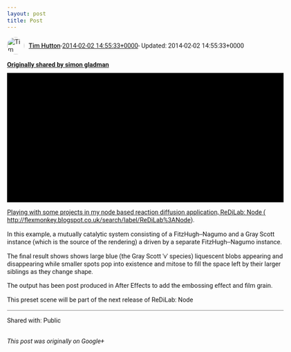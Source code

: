 ```yaml
---
layout: post
title: Post
---
```


<html><head><meta charset="utf-8"><title>Google+ post</title><style>body {font: 11pt Roboto, Arial, sans-serif; max-width: 640px; margin: 24px;}.author-photo {border-radius: 50%; margin-right: 10px; width: 40px;}.author {font-weight: 500;}.main-content {margin: 15px 0 15px;}.post-title {font-weight: bold;}.location {display: block; margin-top: 15px;}.location img {float: left; margin-right: 5px; width: 20px;}.media-link {display: inline-block; max-width: 100%; vertical-align: top;}.media-link p {margin-top: 5px; max-height: 4em; overflow: scroll;}.media {max-height: 100vh; max-width: 100%;}.video-placeholder {background: black; display: flex; height: 300px; max-width: 100%; width: 640px;}.play-icon {border-bottom: 30px solid transparent; border-left: 50px solid white; border-top: 30px solid transparent; color: white; margin: auto;}.album {max-height: 800px; overflow: scroll; width: calc(100vw - 48px);}.album .media-link {margin-right: 5px; max-width: 250px;}.album .media {max-height: 250px;}.link-embed {border-top: 1px solid lightgrey; display: block; margin-top: 20px;}.link-embed img {max-width: 100%;}.inline-link-embed {display: block;}.inline-link-embed img {vertical-align: middle;}.link-title {display: inline-block; font-size: medium; font-weight: 300; padding-left: 1em;}.reshare-attribution {display: block; font-weight: bold; margin-bottom: 10px;}.poll-image {margin-bottom: 5px; max-height: 300px; max-width: 500px;}.poll-choice {align-items: center; display: flex; margin-bottom: 5px; max-width: 500px;}.poll-choice-percentage {background-color: lightblue; height: 100%; left: 0; position: absolute; z-index: -1;}.poll-choice-selected {margin-right: 5px;}.poll-choice-results {border: 1px solid lightgray; border-radius: 5px; display: flex; line-height: 40px; overflow: hidden; padding: 0 8px; position: relative;}.poll-choice-results, .poll-choice-description {flex-grow: 1; margin-right: 10px;}.poll-choice-image {width: 100%;}.poll-choice-image, .poll-choice-image img {max-height: 40px; max-width: 100px;}.poll-choice-votes {max-height: 100px; overflow: auto;}.plus-entity-embed {color: black; display: block; text-decoration: none;}.plus-entity-embed-cover-photo {max-height: 300px; max-width: 100%;}.plus-entity-embed-info {padding: 0 1em 1em;}.plus-entity-embed-info h2 {font-weight: 500; margin: 10px 0;}.plus-entity-embed-info p {font-size: small; margin: 0;}.collection-owner-avatar {border-radius: 50%; border: 2px solid white; height: 40px; margin-top: -22px;}.visibility {padding: 1em 0; border-top: 1px solid grey;}.post-activity {padding: 1em 0; border-top: 1px solid grey;}.comments {border-top: 1px solid gray; padding-top: 1em;}.comment + .comment {margin-top: 1em;}.comment .media-link, .comment .inline-link-embed {margin-top: 5px;}</style></head><body><div style="margin-bottom:1em;"><div style="display:flex; align-items:center"><img class="author-photo" src="https://lh4.googleusercontent.com/-epo4ZZKNqEw/AAAAAAAAAAI/AAAAAAAAVSU/qu3LpcHEnoQ/s64-c/photo.jpg" alt="Tim Hutton"><a href="https://plus.google.com/+TimHutton" target="_blank" class="author">Tim Hutton</a> - <a target="_blank" href="https://plus.google.com/+TimHutton/posts/Q157w319n9y">2014-02-02 14:55:33+0000</a><span> - Updated: 2014-02-02 14:55:33+0000</span></div><div class="main-content"></div><div><a target="_blank" href="https://plus.google.com/+simongladman/posts/LDjRQp2soZG" class="reshare-attribution">Originally shared by simon gladman</a><a href="https://www.youtube.com/watch?v=sIjkzhni9vg&amp;feature=autoshare" target="_blank" class="media-link"><div class="video-placeholder" title="Playing with some projects in my node based reaction diffusion application, ReDiLab: Node (http://flexmonkey.blogspot.co.uk/search/label/ReDiLab%3ANode). 



In this example, a mutually catalytic system consisting of a FitzHugh--Nagumo and a Gray Scott instance (which is the source of the rendering)  a driven by a separate FitzHugh--Nagumo instance. 



The final result shows shows large blue (the Gray Scott &#39;v&#39; species) liquescent blobs appearing and disappearing while smaller spots pop into existence and mitose to fill the space left by their larger siblings as they change shape.



The output has been post produced in After Effects to add the embossing effect and film grain.



This preset scene will be part of the next release of ReDiLab: Node"><span class="play-icon"></span></div><p>Playing with some projects in my node based reaction diffusion application, ReDiLab: Node (http://flexmonkey.blogspot.co.uk/search/label/ReDiLab%3ANode). 



In this example, a mutually catalytic system consisting of a FitzHugh--Nagumo and a Gray Scott instance (which is the source of the rendering)  a driven by a separate FitzHugh--Nagumo instance. 



The final result shows shows large blue (the Gray Scott &#39;v&#39; species) liquescent blobs appearing and disappearing while smaller spots pop into existence and mitose to fill the space left by their larger siblings as they change shape.



The output has been post produced in After Effects to add the embossing effect and film grain.



This preset scene will be part of the next release of ReDiLab: Node</p></a></div></div><div class="visibility">Shared with: Public</div></body></html>

<i>This post was originally on Google+</i>